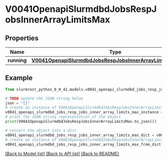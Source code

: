 # V0041OpenapiSlurmdbdJobsRespJobsInnerArrayLimitsMax


## Properties

Name | Type | Description | Notes
------------ | ------------- | ------------- | -------------
**running** | [**V0041OpenapiSlurmdbdJobsRespJobsInnerArrayLimitsMaxRunning**](V0041OpenapiSlurmdbdJobsRespJobsInnerArrayLimitsMaxRunning.md) |  | [optional] 

## Example

```python
from slurmrest_python_0_0_41.models.v0041_openapi_slurmdbd_jobs_resp_jobs_inner_array_limits_max import V0041OpenapiSlurmdbdJobsRespJobsInnerArrayLimitsMax

# TODO update the JSON string below
json = "{}"
# create an instance of V0041OpenapiSlurmdbdJobsRespJobsInnerArrayLimitsMax from a JSON string
v0041_openapi_slurmdbd_jobs_resp_jobs_inner_array_limits_max_instance = V0041OpenapiSlurmdbdJobsRespJobsInnerArrayLimitsMax.from_json(json)
# print the JSON string representation of the object
print(V0041OpenapiSlurmdbdJobsRespJobsInnerArrayLimitsMax.to_json())

# convert the object into a dict
v0041_openapi_slurmdbd_jobs_resp_jobs_inner_array_limits_max_dict = v0041_openapi_slurmdbd_jobs_resp_jobs_inner_array_limits_max_instance.to_dict()
# create an instance of V0041OpenapiSlurmdbdJobsRespJobsInnerArrayLimitsMax from a dict
v0041_openapi_slurmdbd_jobs_resp_jobs_inner_array_limits_max_from_dict = V0041OpenapiSlurmdbdJobsRespJobsInnerArrayLimitsMax.from_dict(v0041_openapi_slurmdbd_jobs_resp_jobs_inner_array_limits_max_dict)
```
[[Back to Model list]](../README.md#documentation-for-models) [[Back to API list]](../README.md#documentation-for-api-endpoints) [[Back to README]](../README.md)


